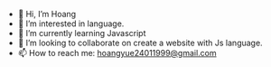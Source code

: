- 👋 Hi, I’m Hoang
- 👀 I’m interested in language. 
- 🌱 I’m currently learning Javascript
- 💞️ I’m looking to collaborate on create a website with Js language.
- 📫 How to reach me: hoangyue24011999@gmail.com

<!---
lha99915102/lha99915102 is a ✨ special ✨ repository because its `README.md` (this file) appears on your GitHub profile.
You can click the Preview link to take a look at your changes.
--->
